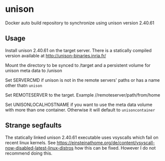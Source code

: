 # unison
Docker auto build repository to synchronize using unison version 2.40.61

## Usage
Install unison 2.40.61 on the target server. There is a statically compiled
version available at http://unison-binaries.inria.fr/

Mount the directory to be synced to /target and a persistent volume for unison
meta data to /unison

Set SERVERCMD if unison is not in the remote servers' paths or has a name other
thatn `unison`

Set REMOTESERVER to the target. Example //remoteserver/path/from/home

Set UNISONLOCALHOSTNAME if you want to use the meta data volume with more than
one container. Otherwise it will default to `unisoncontainer`

## Strange segfaults
The statically linked unison 2.40.61 executable uses vsyscalls which fail on
recent linux kernels. See https://einsteinathome.org/de/content/vsyscall-now-disabled-latest-linux-distros
how this can be fixed. However I do not recommend doing this.
